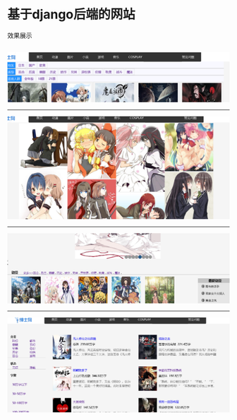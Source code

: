 基于django后端的网站
======================
效果展示
##
![Image discription](https://github.com/guohongyu1/django_web/blob/master/static/dp/1.png)
***
![Image discription](https://github.com/guohongyu1/django_web/blob/master/static/dp/2.png)
***
![Image discription](https://github.com/guohongyu1/django_web/blob/master/static/dp/3.png)
***
![Image discription](https://github.com/guohongyu1/django_web/blob/master/static/dp/4.png)
